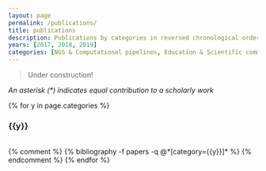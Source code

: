 ```yaml
---
layout: page
permalink: /publications/
title: publications
description: Publications by categories in reversed chronological order. Generated by jekyll-scholar.
years: [2017, 2018, 2019]
categories: [NGS & Computational pipelines, Education & Scientific communications] 
---
```


> Under construction!

_An asterisk (*) indicates equal contribution to a scholarly work_

{% for y in page.categories %}
  <h3 class="year">{{y}}</h3>
  <br>
  {% comment %}
  {% bibliography -f papers -q @*[category={{y}}]* %}
  {% endcomment %}
{% endfor %}


